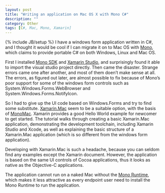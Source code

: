 ```yaml
---
layout: post
title: "Writing an application on Mac OS X with Mono C#"
description: ""
category: Other 
tags: [C#, Mac, Mono, Xamarin]
---
```

{% include JB/setup %}
I have a windows form application written in C#, and I thought it would be cool if I can migrate it on to Mac OS with [Mono](http://www.mono-project.com/Main_Page), which claims to provide portable C# on both Windows, Linux and Mac OS.

First I installed [Mono SDK](http://www.go-mono.com/mono-downloads/download.html) and [Xamarin Studio](http://xamarin.com/studio), and surprisingly found it able to import the visual studio project directly. Then came the disaster. Strange errors came one after another, and most of them doen’t make sense at all. The errors, as figured out later, are almost possible to fix because of Mono’s poor support for some of the windows form controls such as System.Windows.Forms.WebBrowser and System.Windows.Forms.NotifyIcon.

So I had to give up the UI code based on Windows.Forms and try to find some substitute. [Xamarin.Mac](http://xamarin.com/mac) seem to be a suitable option, with the basis of [MonoMac](http://www.mono-project.com/MonoMac). Xamarin provides a good Hello World example for newcomer to get started. The tutorial walks through creating a basic Xamarin.Mac application, demonstrating the development toolchain, including Xamarin Studio and Xcode, as well as explaining the basic structure of a Xamarin.Mac application (which is so different from the windows form application).

Developing with Xamarin.Mac is such a headache, because you can seldom find any examples except the Xamarin document. However, the application is based on the same UI controls of Cocoa applications, thus it looks as native as the Objective-C applications.

The application cannot run on a naked Mac without the [Mono Runtime](http://www.go-mono.com/mono-downloads/download.html), which makes it less attractive as every endpoint user need to install the Mono Runtime to run the application.